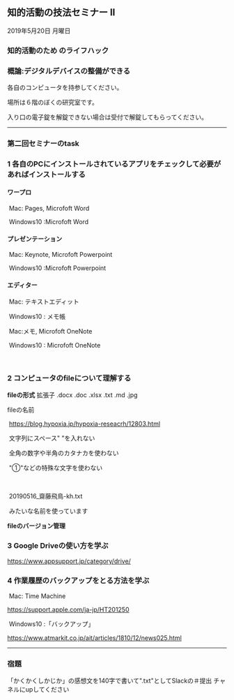 ## 知的活動の技法セミナー II

2019年5月20日 月曜日



### 知的活動のため のライフハック

### 概論:デジタルデバイスの整備ができる



各自のコンピュータを持参してください。

場所は６階のぼくの研究室です。

入り口の電子錠を解錠できない場合は受付で解錠してもらってください。

---

### 第二回セミナーのtask

### 1 各自のPCにインストールされているアプリをチェックして必要があればインストールする

#### ワープロ

​	Mac: Pages, Microfoft Word

​	Windows10 :Microfoft Word

#### プレゼンテーション

​	Mac: Keynote, Microfoft Powerpoint

​	Windows10 :Microfoft Powerpoint

#### エディター

​	Mac: テキストエディット

​	Windows10 :	メモ帳



​	Mac:メモ, Microfoft OneNote

​	Windows10 : Microfoft OneNote

​	

### 2 コンピュータのfileについて理解する

**fileの形式**
	拡張子
	.docx
	.doc
	.xlsx
	.txt
	.md
	.jpg	

fileの名前

​	https://blog.hypoxia.jp/hypoxia-reseacrh/12803.html

​	文字列にスペース" "を入れない

​	全角の数字や半角のカタナカを使わない

​	"①"などの特殊な文字を使わない

​	

​	20190516_齋藤飛鳥-kh.txt

​	みたいな名前を使っています



**fileのバージョン管理**



### 3 Google Driveの使い方を学ぶ

https://www.appsupport.jp/category/drive/

### 4 作業履歴のバックアップをとる方法を学ぶ

​	Mac: Time Machine

https://support.apple.com/ja-jp/HT201250

​	Windows10 :「バックアップ」

https://www.atmarkit.co.jp/ait/articles/1810/12/news025.html



---

### 宿題

「かくかくしかじか」の感想文を140字で書いて".txt"としてSlackの＃提出 チャネルにupしてください











​	





